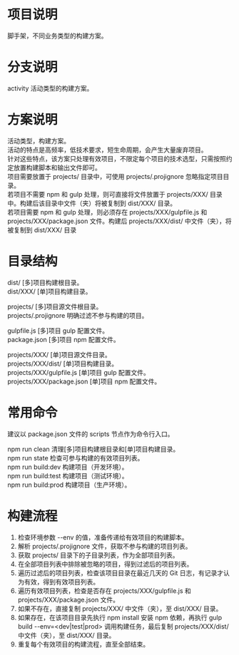 # 项目说明

脚手架，不同业务类型的构建方案。  

# 分支说明

activity 活动类型的构建方案。  

# 方案说明

活动类型，构建方案。  
活动的特点是高频率，低技术要求，短生命周期，会产生大量废弃项目。  
针对这些特点，该方案只处理有效项目，不限定每个项目的技术选型，只需按照约定放置构建脚本和输出文件即可。  
项目需要放置于 projects/ 目录中，可使用 projects/.projignore 忽略指定项目目录。  
若项目不需要 npm 和 gulp 处理，则可直接将文件放置于 projects/XXX/ 目录中。构建后该目录中文件（夹）将被复制到 dist/XXX/ 目录。  
若项目需要 npm 和 gulp 处理，则必须存在 projects/XXX/gulpfile.js 和 projects/XXX/package.json 文件。构建后 projects/XXX/dist/ 中文件（夹），将被复制到 dist/XXX/ 目录   

# 目录结构

dist/ [多]项目构建根目录。  
dist/XXX/ [单]项目构建目录。  

projects/ [多]项目源文件根目录。  
projects/.projignore 明确过滤不参与构建的项目。  

gulpfile.js [多]项目 gulp 配置文件。  
package.json [多]项目 npm 配置文件。  

projects/XXX/ [单]项目源文件目录。  
projects/XXX/dist/ [单]项目构建目录。  
projects/XXX/gulpfile.js [单]项目 gulp 配置文件。  
projects/XXX/package.json [单]项目 npm 配置文件。  

# 常用命令

建议以 package.json 文件的 scripts 节点作为命令行入口。  

npm run clean 清理[多]项目构建根目录和[单]项目构建目录。  
npm run state 检查可参与构建的有效项目列表。  
npm run build:dev 构建项目（开发环境）。  
npm run build:test 构建项目（测试环境）。  
npm run build:prod 构建项目（生产环境）。  

# 构建流程

1. 检查环境参数 --env 的值，准备传递给有效项目的构建脚本。  
2. 解析 projects/.projignore 文件，获取不参与构建的项目列表。  
3. 获取 projects/ 目录下的子目录列表，作为全部项目列表。  
4. 在全部项目列表中排除被忽略的项目，得到过滤后的项目列表。  
5. 遍历过滤后的项目列表，检查该项目目录在最近几天的 Git 日志，有记录才认为有效，得到有效项目列表。  
6. 遍历有效项目列表，检查是否存在 projects/XXX/gulpfile.js 和 projects/XXX/package.json 文件。  
7. 如果不存在，直接复制 projects/XXX/ 中文件（夹），至 dist/XXX/ 目录。  
8. 如果存在，在该项目目录先执行 npm install 安装 npm 依赖，再执行 gulp build --env=<dev|test|prod> 调用构建任务，最后复制 projects/XXX/dist/ 中文件（夹），至 dist/XXX/ 目录。  
9. 重复每个有效项目的构建流程，直至全部结束。  
